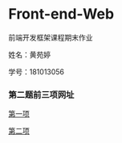 # Front-end-Web
前端开发框架课程期末作业

姓名：黄苑婷

学号：181013056

### 第二题前三项网址

[第一项](http://49.235.226.17/show/index.html#/)

[第二项](http://49.235.226.17/#/card)

[]()

